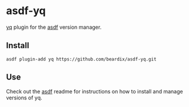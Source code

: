 # asdf-yq

[yq](https://github.com/mikefarah/yq) plugin for the [asdf](https://github.com/asdf-vm/asdf) version manager.

## Install

```
asdf plugin-add yq https://github.com/beardix/asdf-yq.git
```

## Use

Check out the [asdf](https://github.com/asdf-vm/asdf) readme for instructions on how to install and manage versions of yq.
